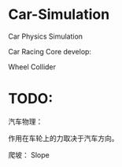 # Car-Simulation
Car Physics Simulation


Car Racing Core develop:

Wheel Collider


# TODO:

汽车物理：

作用在车轮上的力取决于汽车方向。

爬坡： Slope
